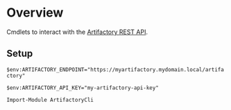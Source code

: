 # Overview

Cmdlets to interact with the [Artifactory REST API](https://www.jfrog.com/confluence/display/JFROG/Artifactory+REST+API#ArtifactoryRESTAPI-DeleteItemFromTrashCan).

## Setup

`$env:ARTIFACTORY_ENDPOINT="https://myartifactory.mydomain.local/artifactory"`

`$env:ARTIFACTORY_API_KEY="my-artifactory-api-key"`

`Import-Module ArtifactoryCli`
